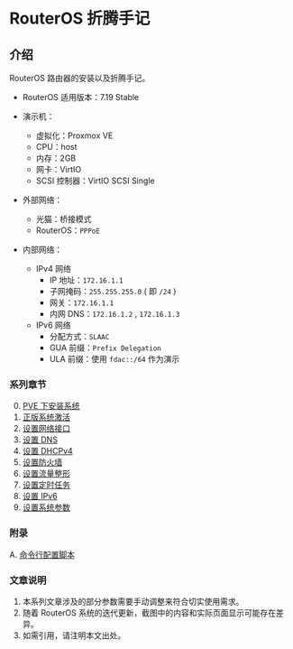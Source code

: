 # RouterOS 折腾手记

## 介绍

RouterOS 路由器的安装以及折腾手记。

- RouterOS 适用版本：7.19 Stable


- 演示机：
    - 虚拟化：Proxmox VE
    - CPU：host
    - 内存：2GB
    - 网卡：VirtIO
    - SCSI 控制器：VirtIO SCSI Single

- 外部网络：
    - 光猫：桥接模式
    - RouterOS：`PPPoE`

- 内部网络：
    - IPv4 网络
        - IP 地址：`172.16.1.1`
        - 子网掩码：`255.255.255.0` ( 即 `/24` )
        - 网关：`172.16.1.1`
        - 内网 DNS：`172.16.1.2` , `172.16.1.3`
    - IPv6 网络
        - 分配方式：`SLAAC`
        - GUA 前缀：`Prefix Delegation`
        - ULA 前缀：使用 `fdac::/64` 作为演示


### 系列章节

00. [ PVE 下安装系统](./00.PVE下安装系统.md)
01. [正版系统激活](./01.正版系统激活.md)
02. [设置网络接口](./02.设置网络接口.md)
03. [设置 DNS](./03.设置DNS.md)
04. [设置 DHCPv4](./04.设置DHCPv4.md)
05. [设置防火墙](./05.设置防火墙.md)
06. [设置流量整形](./06.设置流量整形.md)
07. [设置定时任务](./07.设置定时任务.md)
08. [设置 IPv6 ](./08.设置IPv6.md)
09. [设置系统参数](./09.设置系统参数.md)


### 附录

A.  [命令行配置脚本](./A.命令行配置脚本.md)

### 文章说明

1.  本系列文章涉及的部分参数需要手动调整来符合切实使用需求。
2.  随着 RouterOS 系统的迭代更新，截图中的内容和实际页面显示可能存在差异。
3.  如需引用，请注明本文出处。

